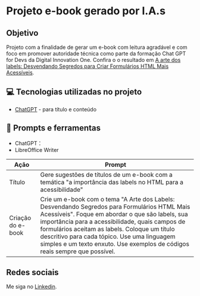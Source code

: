 # Projeto e-book gerado por I.A.s

## Objetivo

Projeto com a finalidade de gerar um e-book com leitura agradável e com foco em promover autoridade técnica como parte da formação Chat GPT for Devs da Digital Innovation One.
Confira o o resultado em [A arte dos labels: Desvendando Segredos para Criar Formulários
HTML Mais Acessíveis](https://github.com/gfsantos2/formacao-chat-gpt-for-devs/blob/master/prompts-recipe-to-create-a-ebook/e-book-a-arte-dos-labels.pdf).

## 💻 Tecnologias utilizadas no projeto

- [ChatGPT](https://chat.openai.com/) - para título e conteúdo

## 📄 Prompts e ferramentas

- ChatGPT：
- LibreOffice Writer

| Ação | Prompt |
| ----- | ----- |
| Título | Gere sugestões de títulos de um e-book com a temática "a importância das labels no HTML para a acessibilidade" |
| Criação do e-book | Crie um e-book com o tema "A Arte dos Labels: Desvendando Segredos para Formulários HTML Mais Acessíveis". Foque em abordar o que são labels, sua importância para a acessibilidade, quais campos de formulários aceitam as labels. Coloque um título descritivo para cada tópico. Use uma linguagem simples e um texto enxuto. Use exemplos de códigos reais sempre que possível.|

## Redes sociais

Me siga no [Linkedin](https://linkedin.com/in/gfernandessantos).
